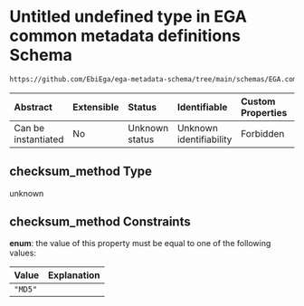 # Untitled undefined type in EGA common metadata definitions Schema

```txt
https://github.com/EbiEga/ega-metadata-schema/tree/main/schemas/EGA.common-definitions.json#/definitions/checksum-pattern-check/anyOf/0/properties/checksum_method
```



| Abstract            | Extensible | Status         | Identifiable            | Custom Properties | Additional Properties | Access Restrictions | Defined In                                                                                |
| :------------------ | :--------- | :------------- | :---------------------- | :---------------- | :-------------------- | :------------------ | :---------------------------------------------------------------------------------------- |
| Can be instantiated | No         | Unknown status | Unknown identifiability | Forbidden         | Allowed               | none                | [EGA.common-definitions.json*](../out/EGA.common-definitions.json "open original schema") |

## checksum_method Type

unknown

## checksum_method Constraints

**enum**: the value of this property must be equal to one of the following values:

| Value   | Explanation |
| :------ | :---------- |
| `"MD5"` |             |
